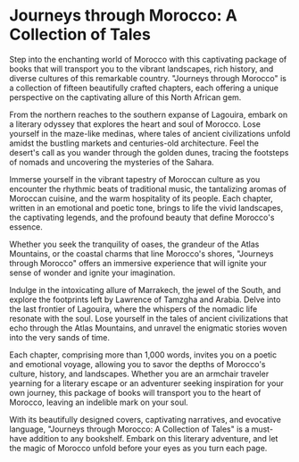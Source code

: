 # Journeys through Morocco: A Collection of Tales

Step into the enchanting world of Morocco with this captivating package of books that will transport you to the vibrant landscapes, rich history, and diverse cultures of this remarkable country. "Journeys through Morocco" is a collection of fifteen beautifully crafted chapters, each offering a unique perspective on the captivating allure of this North African gem.

From the northern reaches to the southern expanse of Lagouira, embark on a literary odyssey that explores the heart and soul of Morocco. Lose yourself in the maze-like medinas, where tales of ancient civilizations unfold amidst the bustling markets and centuries-old architecture. Feel the desert's call as you wander through the golden dunes, tracing the footsteps of nomads and uncovering the mysteries of the Sahara.

Immerse yourself in the vibrant tapestry of Moroccan culture as you encounter the rhythmic beats of traditional music, the tantalizing aromas of Moroccan cuisine, and the warm hospitality of its people. Each chapter, written in an emotional and poetic tone, brings to life the vivid landscapes, the captivating legends, and the profound beauty that define Morocco's essence.

Whether you seek the tranquility of oases, the grandeur of the Atlas Mountains, or the coastal charms that line Morocco's shores, "Journeys through Morocco" offers an immersive experience that will ignite your sense of wonder and ignite your imagination.

Indulge in the intoxicating allure of Marrakech, the jewel of the South, and explore the footprints left by Lawrence of Tamzgha and Arabia. Delve into the last frontier of Lagouira, where the whispers of the nomadic life resonate with the soul. Lose yourself in the tales of ancient civilizations that echo through the Atlas Mountains, and unravel the enigmatic stories woven into the very sands of time.

Each chapter, comprising more than 1,000 words, invites you on a poetic and emotional voyage, allowing you to savor the depths of Morocco's culture, history, and landscapes. Whether you are an armchair traveler yearning for a literary escape or an adventurer seeking inspiration for your own journey, this package of books will transport you to the heart of Morocco, leaving an indelible mark on your soul.

With its beautifully designed covers, captivating narratives, and evocative language, "Journeys through Morocco: A Collection of Tales" is a must-have addition to any bookshelf. Embark on this literary adventure, and let the magic of Morocco unfold before your eyes as you turn each page.
